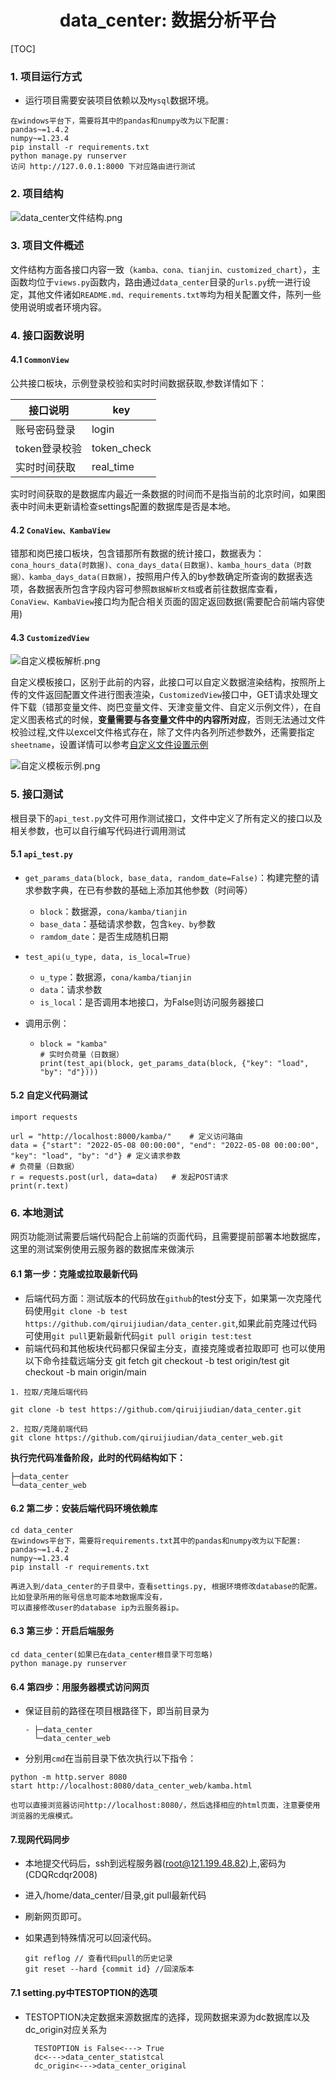 

<h1 align="center">data_center: 数据分析平台</h1>


[TOC]

### 1. 项目运行方式

- 运行项目需要安装项目依赖以及`Mysql`数据环境。

~~~
在windows平台下，需要将其中的pandas和numpy改为以下配置:
pandas~=1.4.2
numpy~=1.23.4
pip install -r requirements.txt 
python manage.py runserver 
访问 http://127.0.0.1:8000 下对应路由进行测试
~~~



### 2. 项目结构

![data_center文件结构.png](http://tva1.sinaimg.cn/large/bf776e91ly1h336dh4bhpj20w609g76t.jpg)



### 3. 项目文件概述

文件结构方面各接口内容一致（`kamba、cona、tianjin、customized_chart`），主函数均位于`views.py`函数内，路由通过`data_center`目录的`urls.py`统一进行设定，其他文件诸如`README.md、requirements.txt等`均为相关配置文件，陈列一些使用说明或者环境内容。



### 4. 接口函数说明

#### 4.1 `CommonView`

公共接口板块，示例登录校验和实时时间数据获取,参数详情如下：

| 接口说明      | key         |
| ------------- | ----------- |
| 账号密码登录  | login       |
| token登录校验 | token_check |
| 实时时间获取  | real_time   |

实时时间获取的是数据库内最近一条数据的时间而不是指当前的北京时间，如果图表中时间未更新请检查settings配置的数据库是否是本地。

#### 4.2 `ConaView、KambaView`

错那和岗巴接口板块，包含错那所有数据的统计接口，数据表为：`cona_hours_data(时数据)、cona_days_data(日数据)、kamba_hours_data（时数据）、kamba_days_data(日数据)`，按照用户传入的by参数确定所查询的数据表选项，各数据表所包含字段内容可参照`数据解析文档`或者前往数据库查看，`ConaView、KambaView`接口均为配合相关页面的固定返回数据(需要配合前端内容使用)



#### 4.3 `CustomizedView`

![自定义模板解析.png](http://tva1.sinaimg.cn/large/bf776e91ly1h33a0367puj20qq07g74t.jpg)

自定义模板接口，区别于此前的内容，此接口可以自定义数据渲染结构，按照所上传的文件返回配置文件进行图表渲染，`CustomizedView`接口中，GET请求处理文件下载（错那变量文件、岗巴变量文件、天津变量文件、自定义示例文件），在自定义图表格式的时候，**变量需要与各变量文件中的内容所对应**，否则无法通过文件校验过程,文件以excel文件格式存在，除了文件内各列所述参数外，还需要指定`sheetname`，设置详情可以参考[自定义文件设置示例](http://cdqrmi.com/DataCenter/custom_file.html)



![自定义模板示例.png](http://tva1.sinaimg.cn/large/bf776e91ly1h337dy1q45j21810cotf8.jpg)





### 5. 接口测试

根目录下的`api_test.py`文件可用作测试接口，文件中定义了所有定义的接口以及相关参数，也可以自行编写代码进行调用测试



#### 5.1 `api_test.py`

- `get_params_data(block, base_data, random_date=False)`：构建完整的请求参数字典，在已有参数的基础上添加其他参数（时间等）

  - `block`：数据源，`cona/kamba/tianjin`
  - `base_data`：基础请求参数，包含`key、by`参数
  - `ramdom_date`：是否生成随机日期

- `test_api(u_type, data, is_local=True)`

  - `u_type`：数据源，`cona/kamba/tianjin`
  - `data`：请求参数
  - `is_local`：是否调用本地接口，为False则访问服务器接口

- 调用示例：

  - ~~~
    block = "kamba"
    # 实时负荷量（日数据）
    print(test_api(block, get_params_data(block, {"key": "load", "by": "d"})))
    ~~~



#### 5.2 自定义代码测试

~~~
import requests

url = "http://localhost:8000/kamba/"	# 定义访问路由
data = {"start": "2022-05-08 00:00:00", "end": "2022-05-08 00:00:00", "key": "load", "by": "d"}	# 定义请求参数
# 负荷量（日数据）
r = requests.post(url, data=data)	# 发起POST请求
print(r.text)
~~~



### 6. 本地测试

网页功能测试需要后端代码配合上前端的页面代码，且需要提前部署本地数据库，这里的测试案例使用云服务器的数据库来做演示

#### 6.1 第一步：克隆或拉取最新代码

- 后端代码方面：测试版本的代码放在`github`的test分支下，如果第一次克隆代码使用`git clone -b test https://github.com/qiruijiudian/data_center.git`,如果此前克隆过代码可使用`git pull`更新最新代码`git pull origin test:test`
- 前端代码和其他板块代码都只保留主分支，直接克隆或者拉取即可
也可以使用以下命令挂载远端分支
git fetch
git checkout -b test origin/test
git checkout -b main origin/main
~~~
1. 拉取/克隆后端代码

git clone -b test https://github.com/qiruijiudian/data_center.git

2. 拉取/克隆前端代码
git clone https://github.com/qiruijiudian/data_center_web.git
~~~



**执行完代码准备阶段，此时的代码结构如下：**

    ├─data_center
    └─data_center_web


#### 6.2 第二步：安装后端代码环境依赖库

~~~
cd data_center
在windows平台下，需要将requirements.txt其中的pandas和numpy改为以下配置:
pandas~=1.4.2
numpy~=1.23.4
pip install -r requirements.txt

再进入到/data_center的子目录中，查看settings.py, 根据环境修改database的配置。比如登录所用的账号信息可能本地数据库没有，
可以直接修改user的database ip为云服务器ip。

~~~



#### 6.3 第三步：开启后端服务

```
cd data_center(如果已在data_center根目录下可忽略)
python manage.py runserver

```


#### 6.4 第四步：用服务器模式访问网页

- 保证目前的路径在项目根路径下，即当前目录为

      - ├─data_center
        └─data_center_web

- 分别用`cmd`在当前目录下依次执行以下指令：

```
python -m http.server 8080
start http://localhost:8080/data_center_web/kamba.html

也可以直接浏览器访问http://localhost:8080/，然后选择相应的html页面，注意要使用浏览器的无痕模式。

```
#### 7.现网代码同步

- 本地提交代码后，ssh到远程服务器(root@121.199.48.82)上,密码为(CDQRcdqr2008)
- 进入/home/data_center/目录,git pull最新代码
- 刷新网页即可。
- 如果遇到特殊情况可以回滚代码。

      git reflog // 查看代码pull的历史记录
      git reset --hard {commit id} //回滚版本
#### 7.1 setting.py中TESTOPTION的选项
- TESTOPTION决定数据来源数据库的选择，现网数据来源为dc数据库以及dc_origin对应关系为

        TESTOPTION is False<---> True
        dc<--->data_center_statistcal
        dc_origin<--->data_center_original
